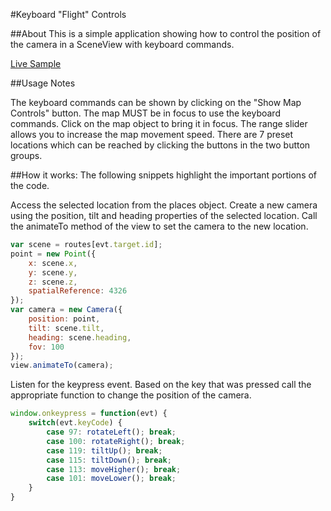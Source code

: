 #Keyboard "Flight" Controls

##About
This is a simple application showing how to control the position of the camera in a SceneView with keyboard commands.

[Live Sample](http://nhaney90.github.io/flight-controls/index.html)

##Usage Notes

The keyboard commands can be shown by clicking on the "Show Map Controls" button. The map MUST be in focus to use the keyboard commands. Click on the map object to bring it in focus. The range slider allows you to increase the map movement speed. There are 7 preset locations which can be reached by clicking the buttons in the two button groups.

##How it works:
The following snippets highlight the important portions of the code.

Access the selected location from the places object. Create a new camera using the position, tilt and heading properties of the selected location. Call the animateTo method of the view to set the camera to the new location.
```javascript
var scene = routes[evt.target.id];
point = new Point({
	x: scene.x,
	y: scene.y,
	z: scene.z,
	spatialReference: 4326
});		
var camera = new Camera({
	position: point,
	tilt: scene.tilt,
	heading: scene.heading,
	fov: 100
});
view.animateTo(camera);
```
Listen for the keypress event. Based on the key that was pressed call the appropriate function to change the position of the camera.
```javascript
window.onkeypress = function(evt) {
	switch(evt.keyCode) {
		case 97: rotateLeft(); break;
		case 100: rotateRight(); break;
		case 119: tiltUp(); break;
		case 115: tiltDown(); break;
		case 113: moveHigher(); break;
		case 101: moveLower(); break;
	}
}
```
